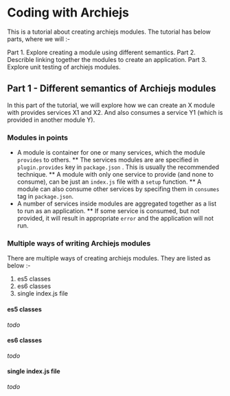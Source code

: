 # Coding with Archiejs

This is a tutorial about creating archiejs modules. The tutorial has below parts, where we will :-

Part 1. Explore creating a module using different semantics.
Part 2. Describle linking together the modules to create an application.
Part 3. Explore unit testing of archiejs modules.


## Part 1 - Different semantics of Archiejs modules

In this part of the tutorial, we will explore how we can create an X module with provides services X1 and X2. And also consumes a service Y1 (which is provided in another module Y).

### Modules in points

  * A module is container for one or many services, which the module `provides` to others. 
  ** The services modules are are specified in `plugin.provides` key in `package.json` . This is usually the recommended technique.
  ** A module with only one service to provide (and none to consume), can be just an `index.js` file with a `setup` function.
  ** A module can also consume other services by specifing them in `consumes` tag in `package.json`.
  * A number of services inside modules are aggregated together as a list to run as an application.
  ** If some service is consumed, but not provided, it will result in appropriate `error` and the application will not run.


### Multiple ways of writing Archiejs modules

There are multiple ways of creating archiejs modules. They are listed as below :-

  1. es5 classes
  2. es6 classes
  3. single index.js file

#### es5 classes

_todo_

#### es6 classes

_todo_ 

#### single index.js file

_todo_
